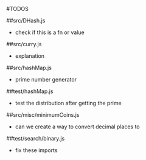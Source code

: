 #TODOS

##src/DHash.js
- check if this is a fn or value

##src/curry.js
- explanation

##src/hashMap.js
- prime number generator

##test/hashMap.js
- test the distribution after getting the prime

##src/misc/minimumCoins.js
- can we create a way to convert decimal places to

##test/search/binary.js
- fix these imports
